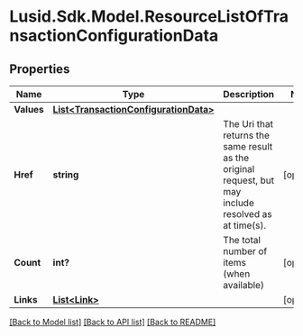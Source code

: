 
# Lusid.Sdk.Model.ResourceListOfTransactionConfigurationData

## Properties

Name | Type | Description | Notes
------------ | ------------- | ------------- | -------------
**Values** | [**List&lt;TransactionConfigurationData&gt;**](TransactionConfigurationData.md) |  | 
**Href** | **string** | The Uri that returns the same result as the original request,  but may include resolved as at time(s). | [optional] 
**Count** | **int?** | The total number of items (when available) | [optional] 
**Links** | [**List&lt;Link&gt;**](Link.md) |  | [optional] 

[[Back to Model list]](../README.md#documentation-for-models)
[[Back to API list]](../README.md#documentation-for-api-endpoints)
[[Back to README]](../README.md)

